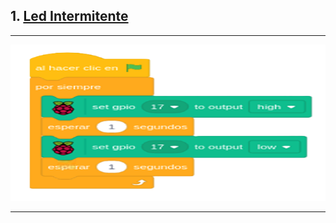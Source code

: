 ## 1. [Led Intermitente](README.md)

---

<p align="center"><img src="img/ledIntermitente.png" alt="ledInt" width="600" height="250"></p>

---

